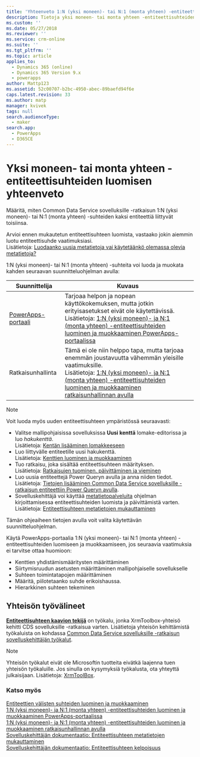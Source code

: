 ```yaml
---
title: 'Yhteenveto 1:N (yksi moneen)- tai N:1 (monta yhteen) -entiteettisuhteiden luomisesta PowerAppsissa | MicrosoftDocs'
description: Tietoja yksi moneen- tai monta yhteen -entiteettisuhteiden luomisesta
ms.custom: ''
ms.date: 05/27/2018
ms.reviewer: ''
ms.service: crm-online
ms.suite: ''
ms.tgt_pltfrm: ''
ms.topic: article
applies_to:
  - Dynamics 365 (online)
  - Dynamics 365 Version 9.x
  - powerapps
author: Mattp123
ms.assetid: 52c00707-b2bc-4950-abec-89baefd94f6e
caps.latest.revision: 33
ms.author: matp
manager: kvivek
tags: null
search.audienceType:
  - maker
search.app:
  - PowerApps
  - D365CE
---
```

# <a name="create-one-to-many-or-many-to-one-entity-relationships-overview"></a>Yksi moneen- tai monta yhteen -entiteettisuhteiden luomisen yhteenveto

Määritä, miten Common Data Service sovelluksille -ratkaisun 1:N (yksi moneen)- tai N:1 (monta yhteen) -suhteiden kaksi entiteettiä liittyvät toisiinsa. 
  
Arvioi ennen mukautetun entiteettisuhteen luomista, vastaako jokin aiemmin luotu entiteettisuhde vaatimuksiasi. <br />Lisätietoja: [Luodaanko uusia metatietoja vai käytetäänkö olemassa olevia metatietoja?](create-edit-metadata.md#create-new-metadata-or-use-existing-metadata)

1:N (yksi moneen)- tai N:1 (monta yhteen) -suhteita voi luoda ja muokata kahden seuraavan suunnitteluohjelman avulla:

|Suunnittelija| Kuvaus|
|--|--|
|[PowerApps-portaali](https://web.powerapps.com/?utm_source=padocs&utm_medium=linkinadoc&utm_campaign=referralsfromdoc)|Tarjoaa helpon ja nopean käyttökokemuksen, mutta jotkin erityisasetukset eivät ole käytettävissä.<br />Lisätietoja: [1:N (yksi moneen)- ja N:1 (monta yhteen) -entiteettisuhteiden luominen ja muokkaaminen PowerApps-portaalissa](create-edit-1n-relationships-portal.md)|
|Ratkaisunhallinta|Tämä ei ole niin helppo tapa, mutta tarjoaa enemmän joustavuutta vähemmän yleisille vaatimuksille. <br />Lisätietoja: [1:N (yksi moneen)- ja N:1 (monta yhteen) -entiteettisuhteiden luominen ja muokkaaminen ratkaisunhallinnan avulla](create-edit-1n-relationships-solution-explorer.md) |

> [!NOTE]
> Voit luoda myös uuden entiteettisuhteen ympäristössä seuraavasti:
> - Valitse mallipohjaisissa sovelluksissa **Uusi kenttä** lomake-editorissa ja luo *hakukenttä*. <br />Lisätietoja: [Kentän lisääminen lomakkeeseen](../model-driven-apps/add-field-form.md)
> - Luo liittyvälle entiteetille uusi hakukenttä. <br />Lisätietoja: [Kenttien luominen ja muokkaaminen](create-edit-fields.md)
> - Tuo ratkaisu, joka sisältää entiteettisuhteen määrityksen. <br />Lisätietoja: [Ratkaisujen tuominen. päivittäminen ja vieminen](import-update-export-solutions.md)
> - Luo uusia entiteettejä Power Queryn avulla ja anna niiden tiedot. <br />Lisätietoja: [Tietojen lisääminen Common Data Service sovelluksille -ratkaisun entiteettiin Power Queryn avulla](data-platform-cds-newentity-pq.md).
> - Sovelluskehittäjä voi käyttää [metatietopalveluita](../../developer/common-data-service/metadata-services.md) ohjelman kirjoittamisessa entiteettisuhteiden luomista ja päivittämistä varten. <br />Lisätietoja: [Entiteettisuhteen metatietojen mukauttaminen](https://docs.microsoft.com/dynamics365/customer-engagement/developer/customize-entity-relationship-metadata)

Tämän ohjeaiheen tietojen avulla voit valita käytettävän suunnitteluohjelman. 

Käytä PowerApps-portaalia 1:N (yksi moneen)- tai N:1 (monta yhteen) -entiteettisuhteiden luomiseen ja muokkaamiseen, jos seuraavia vaatimuksia ei tarvitse ottaa huomioon:

- Kenttien yhdistämismääritysten määrittäminen
- Siirtymisruudun asetusten määrittäminen mallipohjaiselle sovellukselle
- Suhteen toimintatapojen määrittäminen
- Määritä, piilotetaanko suhde erikoishaussa.
- Hierarkkinen suhteen tekeminen


## <a name="community-tools"></a>Yhteisön työvälineet

**[Entiteettisuhteen kaavion tekijä](https://www.xrmtoolbox.com/plugins/JourneyIntoCRM.XrmToolbox.ERDPlugin/)** on työkalu, jonka XrmToolbox-yhteisö kehitti CDS sovelluksille -ratkaisua varten. Lisätietoja yhteisön kehittämistä työkaluista on kohdassa [Common Data Service sovelluksille -ratkaisun sovelluskehittäjän työkalut](https://docs.microsoft.com/dynamics365/customer-engagement/developer/developer-tools).

> [!NOTE]
> Yhteisön työkalut eivät ole Microsoftin tuotteita eivätkä laajenna tuen yhteisön työkaluille. Jos sinulla on kysymyksiä työkalusta, ota yhteyttä julkaisijaan. Lisätietoja: [XrmToolBox](https://www.xrmtoolbox.com).

### <a name="see-also"></a>Katso myös

[Entiteettien välisten suhteiden luominen ja muokkaaminen](create-edit-entity-relationships.md)<br />
[1:N (yksi moneen)- ja N:1 (monta yhteen) -entiteettisuhteiden luominen ja muokkaaminen PowerApps-portaalissa](create-edit-1n-relationships-portal.md)<br />
[1:N (yksi moneen)- ja N:1 (monta yhteen) -entiteettisuhteiden luominen ja muokkaaminen ratkaisunhallinnan avulla](create-edit-1n-relationships-solution-explorer.md)<br />
[Sovelluskehittäjän dokumentaatio: Entiteettisuhteen metatietojen mukauttaminen](/dynamics365/customer-engagement/developer/customize-entity-relationship-metadata)<br />
[Sovelluskehittäjän dokumentaatio: Entiteettisuhteen kelpoisuus](/dynamics365/customer-engagement/developer/entity-relationship-eligibility)


